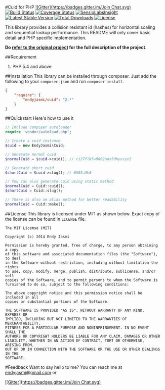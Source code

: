 #Cuid for PHP [![Gitter](https://badges.gitter.im/Join Chat.svg)](https://gitter.im/endyjasmi/cuid?utm_source=badge&utm_medium=badge&utm_campaign=pr-badge&utm_content=badge)
[![Build Status](https://travis-ci.org/endyjasmi/cuid.svg?branch=master)](https://travis-ci.org/endyjasmi/cuid) [![Coverage Status](https://coveralls.io/repos/endyjasmi/cuid/badge.png?branch=master)](https://coveralls.io/r/endyjasmi/cuid?branch=master) [![SensioLabsInsight](https://insight.sensiolabs.com/projects/49dcc316-3f00-4573-a1c1-91dedffa1829/mini.png)](https://insight.sensiolabs.com/projects/49dcc316-3f00-4573-a1c1-91dedffa1829) [![Latest Stable Version](https://poser.pugx.org/endyjasmi/cuid/v/stable.svg)](https://packagist.org/packages/endyjasmi/cuid) [![Total Downloads](https://poser.pugx.org/endyjasmi/cuid/downloads.svg)](https://packagist.org/packages/endyjasmi/cuid) [![License](https://poser.pugx.org/endyjasmi/cuid/license.svg)](https://packagist.org/packages/endyjasmi/cuid)

This library provides a collision resistant id (hashes) for horizontal scaling and sequential lookup performance. This README will only cover basic detail and PHP specific implementation.

__Do [refer to the original project](http://usecuid.org/) for the full description of the project.__

##Requirement
1. PHP 5.4 and above

##Installation
This library can be installed through composer. Just add the following to your `composer.json` and run `composer install`.

```json
{
	"require": {
		"endyjasmi/cuid": "2.*"
	}
}
```

##Quickstart
Here's how to use it
```php
// Include composer autoloader
require 'vendor/autoload.php';

// Create a cuid instance
$cuid = new EndyJasmi\Cuid;

// Generate normal cuid
$normalCuid = $cuid->cuid(); // ci27flk5w0002adx5dhyvzye2

// Generate short cuid
$shortCuid = $cuid->slug(); // 6503a5k0

// You can also generate cuid using static method
$normalCuid = Cuid::cuid();
$shortCuid = Cuid::slug();

// There is also an alias method for better readability
$normalCuid = Cuid::make();
```

##License
This library is licensed under MIT as shown below. Exact copy of the license can be found in `LICENSE` file.

```
The MIT License (MIT)

Copyright (c) 2014 Endy Jasmi

Permission is hereby granted, free of charge, to any person obtaining a copy
of this software and associated documentation files (the "Software"), to deal
in the Software without restriction, including without limitation the rights
to use, copy, modify, merge, publish, distribute, sublicense, and/or sell
copies of the Software, and to permit persons to whom the Software is
furnished to do so, subject to the following conditions:

The above copyright notice and this permission notice shall be included in all
copies or substantial portions of the Software.

THE SOFTWARE IS PROVIDED "AS IS", WITHOUT WARRANTY OF ANY KIND, EXPRESS OR
IMPLIED, INCLUDING BUT NOT LIMITED TO THE WARRANTIES OF MERCHANTABILITY,
FITNESS FOR A PARTICULAR PURPOSE AND NONINFRINGEMENT. IN NO EVENT SHALL THE
AUTHORS OR COPYRIGHT HOLDERS BE LIABLE FOR ANY CLAIM, DAMAGES OR OTHER
LIABILITY, WHETHER IN AN ACTION OF CONTRACT, TORT OR OTHERWISE, ARISING FROM,
OUT OF OR IN CONNECTION WITH THE SOFTWARE OR THE USE OR OTHER DEALINGS IN THE
SOFTWARE.

```

#Feedback
Want to say hello to me? You can reach me at [endyjasmi@gmail.com](mailto:endyjasmi@gmail.com) or

[![Gitter](https://badges.gitter.im/Join Chat.svg)](https://gitter.im/endyjasmi/cuid?utm_source=badge&utm_medium=badge&utm_campaign=pr-badge&utm_content=badge)
